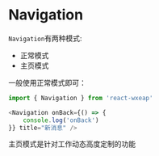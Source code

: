 # Navigation

`Navigation`有两种模式:
* 正常模式
* 主页模式

一般使用正常模式即可：
```js
import { Navigation } from 'react-wxeap'

<Navigation onBack={() => {
    console.log('onBack')
}} title="新消息" />
```

主页模式是针对工作动态高度定制的功能